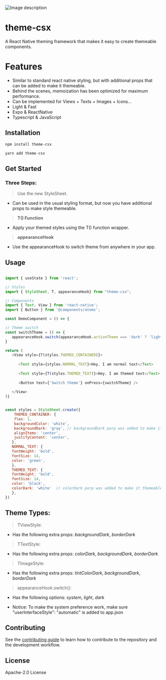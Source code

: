![Image description](https://dev-to-uploads.s3.amazonaws.com/uploads/articles/x3nsxwazndhbo79avwxi.png)
# theme-csx

A React Native theming framework that makes it easy to create themeable components.

# Features

- Similar to standard react native styling, but with additional props that can be added to make it themeable.
- Behind the scenes, memoization has been optimized for maximum performance.
- Can be implemented for Views + Texts + Images + Icons...
- Light & Fast
- Expo & ReactNative
- Typescript & JavaScript 

## Installation

```sh
npm install theme-csx
```


```sh 
yarn add theme-csx
```
## Get Started

### Three Steps:

> Use the new StyleSheet.

- Can be used in the usual styling format, but now you have additional props to make style themeable.

> **T() Function**

- Apply your themed styles using the T() function wrapper.

> **appearanceHook**

- Use the appearanceHook to switch theme from anywhere in your app.


## Usage

```js

import { useState } from 'react';

// Styles
import { StyleSheet, T, appearanceHook} from "theme-csx";

// Components 
import { Text, View } from 'react-native';
import { Button } from '@components/atoms';

const DemoComponent = () => {

// Theme switch
const switchTheme = () => {
   appearanceHook.switch(appearanceHook.activeTheme === 'dark' ? 'light' : 'dark')
}

return (
   <View style={T(styles.THEMED_CONTAINER)}>
   
      <Text style={styles.NORMAL_TEXT}>Hey, I am normal text</Text>
      
      <Text style={T(styles.THEMED_TEXT)}>Hey, I am themed text</Text>
      
      <Button text={'Switch theme'} onPress={switchTheme} />
   
   </View>
)}


const styles = StyleSheet.create({
    THEMED_CONTAINER: {
    flex: 1,
    backgroundColor: 'white',
    backgroundDark: 'gray', // backgroundDark porp was added to make it themeable
    alignItems: 'center',
    justifyContent: 'center',
   },
   NORMAL_TEXT: {
   fontWeight: 'bold',
   fontSize: 14,
   color: 'green',
   },
   THEMED_TEXT: {
   fontWeight: 'bold',
   fontSize: 14,
   color: 'black',
   colorDark: 'white'  // colorDark porp was added to make it themeable
   },
})

```
## Theme Types:


> TViewStyle:

- Has the following extra props: _backgroundDark_, _borderDark_ 

> TTextStyle:

- Has the following extra props: _colorDark_, _backgroundDark_, _borderDark_ 


> TImageStyle:

- Has the following extra props: _tintColorDark_, _backgroundDark_, _borderDark_ 

> appearanceHook.switch():

- Has the following options: _system_, _light_, _dark_ 

- Notice: To make the system preference work, make sure "userInterfaceStyle": "automatic" is added to app.json


## Contributing

See the [contributing guide](CONTRIBUTING.md) to learn how to contribute to the repository and the development workflow.

## License

Apache-2.0 License 
